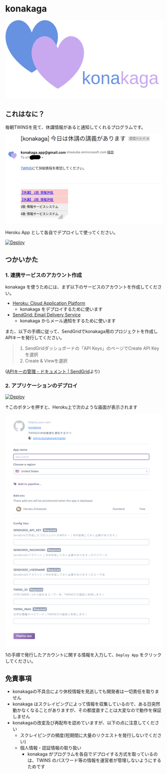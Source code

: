 # konakaga

![konakaga-logo](./img/konakaga-catch.png)

## これはなに？

毎朝TWINSを見て、休講情報があると通知してくれるプログラムです。

![how-it-works](./img/how-it-works.png)

Heroku App として各自でデプロイして使ってください。

[![Deploy](https://www.herokucdn.com/deploy/button.svg)](https://heroku.com/deploy)

## つかいかた

### 1. 連携サービスのアカウント作成

konakaga を使うためには、まず以下のサービスのアカウントを作成してください。

- [Heroku: Cloud Application Platform](https://www.heroku.com/)
  - konakaga をデプロイするために使います
- [SendGrid: Email Delivery Service](https://sendgrid.com/)
  - konakaga からメール通知をするために使います

また、以下の手順に従って、SendGridでkonakaga用のプロジェクトを作成しAPIキーを発行してください。

> 1. SendGridダッシュボードの「API Keys」のページでCreate API Keyを選択
> 2. Create & Viewを選択

([APIキーの管理 - ドキュメント | SendGrid](https://sendgrid.kke.co.jp/docs/User_Manual_JP/Settings/api_keys.html#-Create-an-API-Key)より)

### 2. アプリケーションのデプロイ

[![Deploy](https://www.herokucdn.com/deploy/button.svg)](https://heroku.com/deploy)

↑このボタンを押すと、Heroku上で次のような画面が表示されます

![作成画面](./img/create-heroku-app.png)

1の手順で発行したアカウントに関する情報を入力して、`Deploy App` をクリックしてください。

## 免責事項

- konakagaの不具合により休校情報を見逃しても開発者は一切責任を取りません
- konakaga はスクレイピングによって情報を収集しているので、ある日突然動かなくなることがありますが、その都度直すことは大変なので動作を保証しません
- konakagaの改変及び再配布を認めていますが、以下の点に注意してください
  - スクレイピングの頻度(短期間に大量のリクエストを発行しないでください)
  - 個人情報・認証情報の取り扱い
    - konakaga がプログラムを各自でデプロイする方式を取っているのは、TWINS のパスワード等の情報を運営者が管理しないようにするためです
